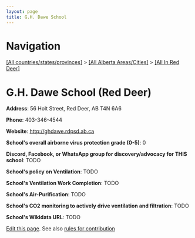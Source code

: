 ```yaml
---
layout: page
title: G.H. Dawe School
---
```

# Navigation

[[All countries/states/provinces]](../../..) > [[All Alberta Areas/Cities]](../..) > [[All In Red Deer]](..)

# G.H. Dawe School (Red Deer)

**Address**: 56 Holt Street, Red Deer, AB T4N 6A6

**Phone**: 403-346-4544

**Website**: <http://ghdawe.rdpsd.ab.ca>

**School's overall airborne virus protection grade (0-5)**: 0

**Discord, Facebook, or WhatsApp group for discovery/advocacy for THIS school**: TODO

**School's policy on Ventilation**: TODO

**School's Ventilation Work Completion**: TODO

**School's Air-Purification**: TODO

**School's CO2 monitoring to actively drive ventilation and filtration**: TODO

**School's Wikidata URL**: TODO


[Edit this page](https://github.com/ventilate-schools/AB/edit/main/./Red_Deer/G.H._Dawe_School.md). See also [rules for contribution](../../../contribution-rules/)